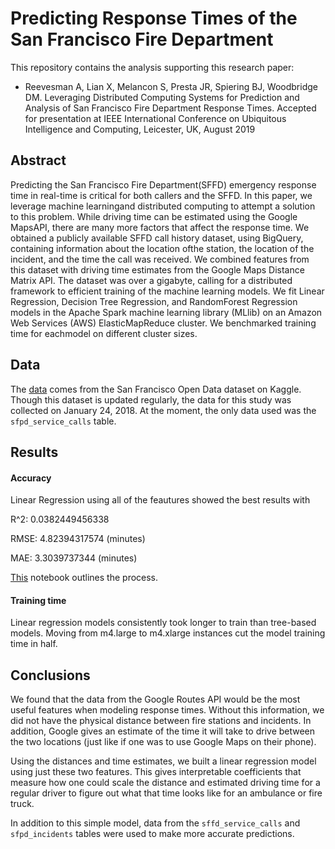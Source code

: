 # Predicting Response Times of the San Francisco Fire Department

This repository contains the analysis supporting this research paper:

  - Reevesman A, Lian X, Melancon S, Presta JR, Spiering BJ, Woodbridge DM. Leveraging Distributed Computing Systems for Prediction and Analysis of San Francisco Fire Department Response Times. Accepted for presentation at IEEE International Conference on Ubiquitous Intelligence and Computing, Leicester, UK, August 2019

## Abstract

Predicting  the  San  Francisco  Fire  Department(SFFD) emergency response time in real-time is critical for both callers and the SFFD. In this paper, we leverage machine learningand distributed computing to attempt a solution to this problem. While driving time can be estimated using the Google MapsAPI, there are many more factors that affect the response time. We obtained a publicly available SFFD call history dataset, using BigQuery, containing information about the location ofthe station, the location of the incident, and the time the call was received. We combined features from this dataset with driving time estimates from the Google Maps Distance Matrix API. The dataset was over a gigabyte, calling for a distributed framework to efficient training of the machine learning models. We fit Linear Regression, Decision Tree Regression, and RandomForest Regression models in the Apache Spark machine learning library (MLlib) on an Amazon Web Services (AWS) ElasticMapReduce cluster. We benchmarked training time for eachmodel on different cluster sizes.

## Data

The [data](https://www.kaggle.com/datasf/san-francisco) comes from the San Francisco Open Data dataset on Kaggle. Though this dataset is updated regularly, the data for this study was collected on January 24, 2018. At the moment, the only data used was the `sfpd_service_calls` table.

## Results

#### Accuracy

Linear Regression using all of the feautures showed the best results with 

R^2:  0.0382449456338

RMSE: 4.82394317574 (minutes)

MAE: 3.3039737344 (minutes)

[This](/notebooks/sffd_m4.large_big.ipynb) notebook outlines the process.

#### Training time

Linear regression models consistently took longer to train than tree-based models. Moving from m4.large to m4.xlarge instances cut the model training time in half.

[](/images/training_times.png)

## Conclusions

We found that the data from the Google Routes API would be the most useful features when modeling response times. Without this information, we did not have the physical distance between fire stations and incidents. In addition, Google gives an estimate of the time it will take to drive between the two locations (just like if one was to use Google Maps on their phone). 

Using the distances and time estimates, we built a linear regression model using just these two features. This gives interpretable coefficients that measure how one could scale the distance and estimated driving time for a regular driver to figure out what that time looks like for an ambulance or fire truck.

In addition to this simple model, data from the `sffd_service_calls` and `sfpd_incidents` tables were used to make more accurate predictions.
